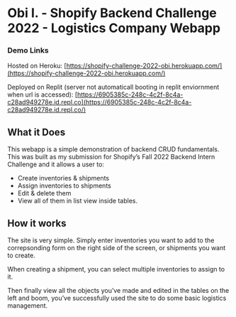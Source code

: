 # Obi I. - Shopify Backend Challenge 2022 - Logistics Company Webapp

### Demo Links

Hosted on Heroku: [https://shopify-challenge-2022-obi.herokuapp.com/](https://shopify-challenge-2022-obi.herokuapp.com/)

Deployed on Replit (server not automaticall booting in replit enviornment when url is accessed): [https://6905385c-248c-4c2f-8c4a-c28ad949278e.id.repl.co](https://6905385c-248c-4c2f-8c4a-c28ad949278e.id.repl.co/)

## **What it Does**

This webapp is a simple demonstration of backend CRUD fundamentals. This was built as my submission for Shopify’s Fall 2022 Backend Intern Challenge and it allows a user to:

- Create inventories & shipments
- Assign inventories to shipments
- Edit & delete them
- View all of them in list view inside tables.

## How it works

The site is very simple. Simply enter inventories you want to add to the correpsonding form on the right side of the screen, or shipments you want to create. 

When creating a shipment, you can select multiple inventories to assign to it. 

Then finally view all the objects you’ve made and edited in the tables on the left and boom, you’ve successfully used the site to do some basic logistics management.
